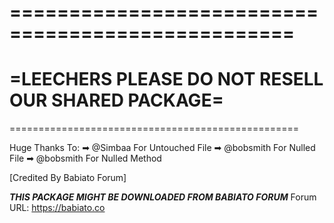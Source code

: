 ==================================================
==================================================
=LEECHERS PLEASE DO NOT RESELL OUR SHARED PACKAGE=
==================================================
==================================================

Huge Thanks To:
➡ @Simbaa For Untouched File
➡ @bobsmith For Nulled File
➡ @bobsmith For Nulled Method

[Credited By Babiato Forum]

***THIS PACKAGE MIGHT BE DOWNLOADED FROM BABIATO FORUM***
Forum URL: https://babiato.co
